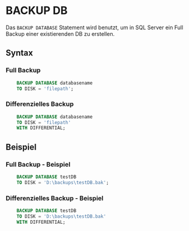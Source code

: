# BACKUP DB

Das `BACKUP DATABASE` Statement wird benutzt, um in SQL Server ein Full Backup einer existierenden DB zu erstellen.

## Syntax

### Full Backup

```SQL
    BACKUP DATABASE databasename
    TO DISK = 'filepath';
```

### Differenzielles Backup

```SQL
    BACKUP DATABASE databasename
    TO DISK = 'filepath'
    WITH DIFFERENTIAL;
```

## Beispiel

### Full Backup - Beispiel

```SQL
    BACKUP DATABASE testDB
    TO DISK = 'D:\backups\testDB.bak';
```

### Differenzielles Backup - Beispiel

```SQL
    BACKUP DATABASE testDB
    TO DISK = 'D:\backups\testDB.bak'
    WITH DIFFERENTIAL;
```